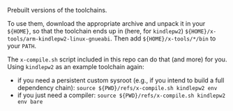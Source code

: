 Prebuilt versions of the toolchains.

To use them, download the appropriate archive and unpack it in your `${HOME}`,
so that the toolchain ends up in (here, for `kindlepw2`)
 `${HOME}/x-tools/arm-kindlepw2-linux-gnueabi`.  Then add `${HOME}/x-tools/*/bin`
to your `PATH`.

The `x-compile.sh` script included in this repo can do that (and more) for you.
Using `kindlepw2` as an example toolchain again:
- if you need a persistent custom sysroot (e.g., if you intend to build a full dependency chain):
`source ${PWD}/refs/x-compile.sh kindlepw2 env`
- if you just need a compiler:
`source ${PWD}/refs/x-compile.sh kindlepw2 env bare`
